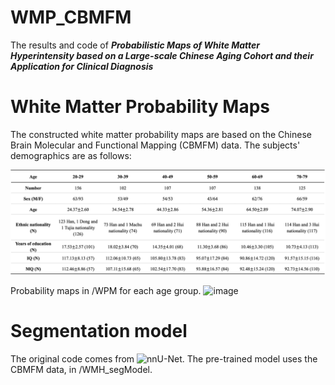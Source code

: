 # WMP_CBMFM
The results and code of ***Probabilistic Maps of White Matter Hyperintensity based on a Large-scale Chinese Aging Cohort and their Application for Clinical Diagnosis***

# White Matter Probability Maps
The constructed white matter probability maps are based on the Chinese Brain Molecular and Functional Mapping (CBMFM) data. The subjects' demographics are as follows:

![image](https://github.com/Ada-Cai/WMP_CBMFM/blob/main/Img/demographics.png)

Probability maps in /WPM for each age group.
![image](https://github.com/Ada-Cai/WMP_CBMFM/blob/main/Img/WMP.tiff)

# Segmentation model
The original code comes from ![nnU-Net](https://github.com/MIC-DKFZ/nnUNet). The pre-trained model uses the CBMFM data, in /WMH_segModel.
